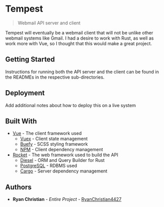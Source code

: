# Tempest
> Webmail API server and client

Tempest will eventually be a webmail client that will not be unlike other webmail systems like Gmail. I had a desire to work with Rust, as well as work more with Vue, so I thought that this would make a great project.  

## Getting Started

Instructions for running both the API server and the client can be found in the READMEs in the respective sub-directories.

## Deployment

Add additional notes about how to deploy this on a live system

## Built With

* [Vue](https://vuejs.org/) - The client framework used
  * [Vuex](https://vuex.vuejs.org/) - Client state management
  * [Buefy](https://buefy.org/) - SCSS styling framework
  * [NPM](https://www.npmjs.com/) - Client dependency management
* [Rocket](https://rocket.rs/) - The web framework used to build the API
  * [Diesel](https://diesel.rs/) - ORM and Query Builder for Rust
  * [PostgreSQL](https://www.postgresql.org/) - RDBMS used
  * [Cargo](https://crates.io/) - Server dependency management

## Authors

* **Ryan Christian** - *Entire Project* - [RyanChristian4427](https://github.com/RyanChristian4427)
